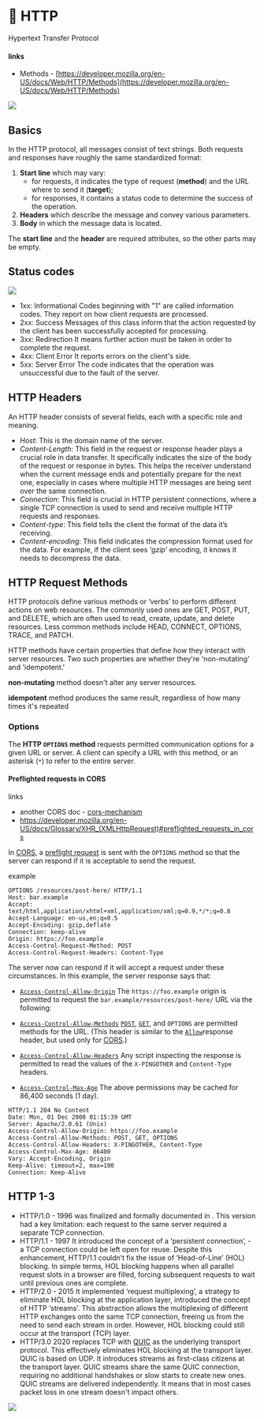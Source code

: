 # 🔧 HTTP

Hypertext Transfer Protocol

#### links

* Methods - [https://developer.mozilla.org/en-US/docs/Web/HTTP/Methods](https://developer.mozilla.org/en-US/docs/Web/HTTP/Methods)

![](../../../aaa-assets/http-1.png)

## Basics

In the HTTP protocol, all messages consist of text strings. Both requests and responses have roughly the same standardized format:

1. **Start line** which may vary:
   * for requests, it indicates the type of request (**method**) and the URL where to send it (**target**);
   * for responses, it contains a status code to determine the success of the operation.
2. **Headers** which describe the message and convey various parameters.
3. **Body** in which the message data is located.

The **start line** and the **header** are required attributes, so the other parts may be empty.

## Status codes

![](../../../aaa-assets/http-3.jpg)

- 1xx: Informational 
  Codes beginning with "1" are called information codes. They report on how client requests are processed.
- 2xx: Success
  Messages of this class inform that the action requested by the client has been successfully accepted for processing.
- 3xx: Redirection 
  It means further action must be taken in order to complete the request.
- 4xx: Client Error 
  It reports errors on the client's side.
- 5xx: Server Error 
  The code indicates that the operation was unsuccessful due to the fault of the server.

## HTTP Headers

An HTTP header consists of several fields, each with a specific role and meaning.

* _Host_: This is the domain name of the server.
* _Content-Length_: This field in the request or response header plays a crucial role in data transfer. It specifically indicates the size of the body of the request or response in bytes. This helps the receiver understand when the current message ends and potentially prepare for the next one, especially in cases where multiple HTTP messages are being sent over the same connection.&#x20;
* _Connection_: This field is crucial in HTTP persistent connections, where a single TCP connection is used to send and receive multiple HTTP requests and responses.&#x20;
* _Content-type_: This field tells the client the format of the data it’s receiving.
* _Content-encoding_: This field indicates the compression format used for the data. For example, if the client sees ‘_gzip’_ encoding, it knows it needs to decompress the data.

## HTTP Request Methods

HTTP protocols define various methods or ‘verbs’ to perform different actions on web resources. The commonly used ones are GET, POST, PUT, and DELETE, which are often used to read, create, update, and delete resources. Less common methods include HEAD, CONNECT, OPTIONS, TRACE, and PATCH.

HTTP methods have certain properties that define how they interact with server resources. Two such properties are whether they're 'non-mutating' and 'idempotent.'

**non-mutating** method doesn't alter any server resources.&#x20;

**idempotent** method produces the same result, regardless of how many times it's repeated

### **Options**

The **HTTP `OPTIONS` method** requests permitted communication options for a given URL or server. A client can specify a URL with this method, or an asterisk (`*`) to refer to the entire server.

#### Preflighted requests in CORS

links

- another CORS doc - [cors-mechanism](../web-browsers/cors-mechanism.md)
- https://developer.mozilla.org/en-US/docs/Glossary/XHR_(XMLHttpRequest)#preflighted_requests_in_cors

In [CORS](https://developer.mozilla.org/en-US/docs/Web/HTTP/CORS), a [preflight request](https://developer.mozilla.org/en-US/docs/Glossary/Preflight\_request) is sent with the `OPTIONS` method so that the server can respond if it is acceptable to send the request.

example

```
OPTIONS /resources/post-here/ HTTP/1.1
Host: bar.example
Accept: text/html,application/xhtml+xml,application/xml;q=0.9,*/*;q=0.8
Accept-Language: en-us,en;q=0.5
Accept-Encoding: gzip,deflate
Connection: keep-alive
Origin: https://foo.example
Access-Control-Request-Method: POST
Access-Control-Request-Headers: Content-Type
```

The server now can respond if it will accept a request under these circumstances. In this example, the server response says that:

- [`Access-Control-Allow-Origin`](https://developer.mozilla.org/en-US/docs/Web/HTTP/Headers/Access-Control-Allow-Origin)
  The `https://foo.example` origin is permitted to request the `bar.example/resources/post-here/` URL via the following:

- [`Access-Control-Allow-Methods`](https://developer.mozilla.org/en-US/docs/Web/HTTP/Headers/Access-Control-Allow-Methods)
  [`POST`](https://developer.mozilla.org/en-US/docs/Web/HTTP/Methods/POST), [`GET`](https://developer.mozilla.org/en-US/docs/Web/HTTP/Methods/GET), and `OPTIONS` are permitted methods for the URL. (This header is similar to the [`Allow`](https://developer.mozilla.org/en-US/docs/Web/HTTP/Headers/Allow)response header, but used only for [CORS](https://developer.mozilla.org/en-US/docs/Web/HTTP/CORS).)

- [`Access-Control-Allow-Headers`](https://developer.mozilla.org/en-US/docs/Web/HTTP/Headers/Access-Control-Allow-Headers)
  Any script inspecting the response is permitted to read the values of the `X-PINGOTHER` and `Content-Type` headers.

- [`Access-Control-Max-Age`](https://developer.mozilla.org/en-US/docs/Web/HTTP/Headers/Access-Control-Max-Age)
  The above permissions may be cached for 86,400 seconds (1 day).

```
HTTP/1.1 204 No Content
Date: Mon, 01 Dec 2008 01:15:39 GMT
Server: Apache/2.0.61 (Unix)
Access-Control-Allow-Origin: https://foo.example
Access-Control-Allow-Methods: POST, GET, OPTIONS
Access-Control-Allow-Headers: X-PINGOTHER, Content-Type
Access-Control-Max-Age: 86400
Vary: Accept-Encoding, Origin
Keep-Alive: timeout=2, max=100
Connection: Keep-Alive
```

## HTTP 1-3

* HTTP/1.0 - 1996
  was finalized and formally documented in . This version had a key limitation: each request to the same server required a separate TCP connection.
* HTTP/1.1 - 1997
  It introduced the concept of a ‘persistent connection’, -  a TCP connection could be left open for reuse. Despite this enhancement, HTTP/1.1 couldn’t fix the issue of ‘Head-of-Line’ (HOL) blocking. In simple terms, HOL blocking happens when all parallel request slots in a browser are filled, forcing subsequent requests to wait until previous ones are complete.
* HTTP/2.0 - 2015
  It implemented ‘request multiplexing’, a strategy to eliminate HOL blocking at the application layer, introduced the concept of HTTP ‘streams’. This abstraction allows the multiplexing of different HTTP exchanges onto the same TCP connection, freeing us from the need to send each stream in order. However, HOL blocking could still occur at the transport (TCP) layer.
* HTTP/3.0 2020
  replaces TCP with [QUIC](https://en.wikipedia.org/wiki/QUIC) as the underlying transport protocol. This effectively eliminates HOL blocking at the transport layer. QUIC is based on UDP. It introduces streams as first-class citizens at the transport layer. QUIC streams share the same QUIC connection, requiring no additional handshakes or slow starts to create new ones. QUIC streams are delivered independently. It means that in most cases packet loss in one stream doesn't impact others.

![](../../../aaa-assets/http-2.jpeg)
